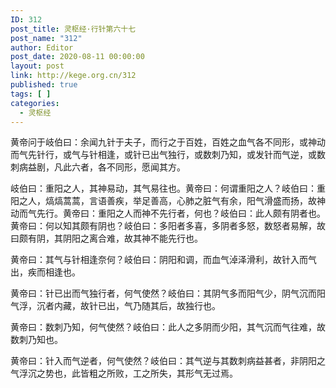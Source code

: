 ```yaml
---
ID: 312
post_title: 灵枢经·行针第六十七
post_name: "312"
author: Editor
post_date: 2020-08-11 00:00:00
layout: post
link: http://kege.org.cn/312
published: true
tags: [ ]
categories:
  - 灵枢经
---
```

&#x9EC4;&#x5E1D;&#x95EE;&#x4E8E;&#x5C90;&#x4F2F;&#x66F0;&#xFF1A;&#x4F59;&#x95FB;&#x4E5D;&#x9488;&#x4E8E;&#x592B;&#x5B50;&#xFF0C;&#x800C;&#x884C;&#x4E4B;&#x4E8E;&#x767E;&#x59D3;&#xFF0C;&#x767E;&#x59D3;&#x4E4B;&#x8840;&#x6C14;&#x5404;&#x4E0D;&#x540C;&#x5F62;&#xFF0C;&#x6216;&#x795E;&#x52A8;&#x800C;&#x6C14;&#x5148;&#x9488;&#x884C;&#xFF0C;&#x6216;&#x6C14;&#x4E0E;&#x9488;&#x76F8;&#x9022;&#xFF0C;&#x6216;&#x9488;&#x5DF2;&#x51FA;&#x6C14;&#x72EC;&#x884C;&#xFF0C;&#x6216;&#x6570;&#x523A;&#x4E43;&#x77E5;&#xFF0C;&#x6216;&#x53D1;&#x9488;&#x800C;&#x6C14;&#x9006;&#xFF0C;&#x6216;&#x6570;&#x523A;&#x75C5;&#x76CA;&#x5267;&#xFF0C;&#x51E1;&#x6B64;&#x516D;&#x8005;&#xFF0C;&#x5404;&#x4E0D;&#x540C;&#x5F62;&#xFF0C;&#x613F;&#x95FB;&#x5176;&#x65B9;&#x3002;

&#x5C90;&#x4F2F;&#x66F0;&#xFF1A;&#x91CD;&#x9633;&#x4E4B;&#x4EBA;&#xFF0C;&#x5176;&#x795E;&#x6613;&#x52A8;&#xFF0C;&#x5176;&#x6C14;&#x6613;&#x5F80;&#x4E5F;&#x3002;&#x9EC4;&#x5E1D;&#x66F0;&#xFF1A;&#x4F55;&#x8C13;&#x91CD;&#x9633;&#x4E4B;&#x4EBA;&#xFF1F;&#x5C90;&#x4F2F;&#x66F0;&#xFF1A;&#x91CD;&#x9633;&#x4E4B;&#x4EBA;&#xFF0C;&#x7187;&#x7187;&#x84BF;&#x84BF;&#xFF0C;&#x8A00;&#x8BED;&#x5584;&#x75BE;&#xFF0C;&#x4E3E;&#x8DB3;&#x5584;&#x9AD8;&#xFF0C;&#x5FC3;&#x80BA;&#x4E4B;&#x810F;&#x6C14;&#x6709;&#x4F59;&#xFF0C;&#x9633;&#x6C14;&#x6ED1;&#x76DB;&#x800C;&#x626C;&#xFF0C;&#x6545;&#x795E;&#x52A8;&#x800C;&#x6C14;&#x5148;&#x884C;&#x3002;&#x9EC4;&#x5E1D;&#x66F0;&#xFF1A;&#x91CD;&#x9633;&#x4E4B;&#x4EBA;&#x800C;&#x795E;&#x4E0D;&#x5148;&#x884C;&#x8005;&#xFF0C;&#x4F55;&#x4E5F;&#xFF1F;&#x5C90;&#x4F2F;&#x66F0;&#xFF1A;&#x6B64;&#x4EBA;&#x9887;&#x6709;&#x9634;&#x8005;&#x4E5F;&#x3002;&#x9EC4;&#x5E1D;&#x66F0;&#xFF1A;&#x4F55;&#x4EE5;&#x77E5;&#x5176;&#x9887;&#x6709;&#x9634;&#x4E5F;&#xFF1F;&#x5C90;&#x4F2F;&#x66F0;&#xFF1A;&#x591A;&#x9633;&#x8005;&#x591A;&#x559C;&#xFF0C;&#x591A;&#x9634;&#x8005;&#x591A;&#x6012;&#xFF0C;&#x6570;&#x6012;&#x8005;&#x6613;&#x89E3;&#xFF0C;&#x6545;&#x66F0;&#x9887;&#x6709;&#x9634;&#xFF0C;&#x5176;&#x9634;&#x9633;&#x4E4B;&#x79BB;&#x5408;&#x96BE;&#xFF0C;&#x6545;&#x5176;&#x795E;&#x4E0D;&#x80FD;&#x5148;&#x884C;&#x4E5F;&#x3002;

&#x9EC4;&#x5E1D;&#x66F0;&#xFF1A;&#x5176;&#x6C14;&#x4E0E;&#x9488;&#x76F8;&#x9022;&#x5948;&#x4F55;&#xFF1F;&#x5C90;&#x4F2F;&#x66F0;&#xFF1A;&#x9634;&#x9633;&#x548C;&#x8C03;&#xFF0C;&#x800C;&#x8840;&#x6C14;&#x6DD6;&#x6CFD;&#x6ED1;&#x5229;&#xFF0C;&#x6545;&#x9488;&#x5165;&#x800C;&#x6C14;&#x51FA;&#xFF0C;&#x75BE;&#x800C;&#x76F8;&#x9022;&#x4E5F;&#x3002;

&#x9EC4;&#x5E1D;&#x66F0;&#xFF1A;&#x9488;&#x5DF2;&#x51FA;&#x800C;&#x6C14;&#x72EC;&#x884C;&#x8005;&#xFF0C;&#x4F55;&#x6C14;&#x4F7F;&#x7136;&#xFF1F;&#x5C90;&#x4F2F;&#x66F0;&#xFF1A;&#x5176;&#x9634;&#x6C14;&#x591A;&#x800C;&#x9633;&#x6C14;&#x5C11;&#xFF0C;&#x9634;&#x6C14;&#x6C89;&#x800C;&#x9633;&#x6C14;&#x6D6E;&#xFF0C;&#x6C89;&#x8005;&#x5185;&#x85CF;&#xFF0C;&#x6545;&#x9488;&#x5DF2;&#x51FA;&#xFF0C;&#x6C14;&#x4E43;&#x968F;&#x5176;&#x540E;&#xFF0C;&#x6545;&#x72EC;&#x884C;&#x4E5F;&#x3002;

&#x9EC4;&#x5E1D;&#x66F0;&#xFF1A;&#x6570;&#x523A;&#x4E43;&#x77E5;&#xFF0C;&#x4F55;&#x6C14;&#x4F7F;&#x7136;&#xFF1F;&#x5C90;&#x4F2F;&#x66F0;&#xFF1A;&#x6B64;&#x4EBA;&#x4E4B;&#x591A;&#x9634;&#x800C;&#x5C11;&#x9633;&#xFF0C;&#x5176;&#x6C14;&#x6C89;&#x800C;&#x6C14;&#x5F80;&#x96BE;&#xFF0C;&#x6545;&#x6570;&#x523A;&#x4E43;&#x77E5;&#x4E5F;&#x3002;

&#x9EC4;&#x5E1D;&#x66F0;&#xFF1A;&#x9488;&#x5165;&#x800C;&#x6C14;&#x9006;&#x8005;&#xFF0C;&#x4F55;&#x6C14;&#x4F7F;&#x7136;&#xFF1F;&#x5C90;&#x4F2F;&#x66F0;&#xFF1A;&#x5176;&#x6C14;&#x9006;&#x4E0E;&#x5176;&#x6570;&#x523A;&#x75C5;&#x76CA;&#x751A;&#x8005;&#xFF0C;&#x975E;&#x9634;&#x9633;&#x4E4B;&#x6C14;&#x6D6E;&#x6C89;&#x4E4B;&#x52BF;&#x4E5F;&#xFF0C;&#x6B64;&#x7686;&#x7C97;&#x4E4B;&#x6240;&#x8D25;&#xFF0C;&#x5DE5;&#x4E4B;&#x6240;&#x5931;&#xFF0C;&#x5176;&#x5F62;&#x6C14;&#x65E0;&#x8FC7;&#x7109;&#x3002;